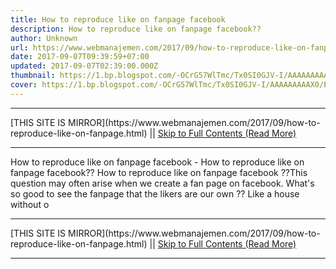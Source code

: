 ```yaml
---
title: How to reproduce like on fanpage facebook
description: How to reproduce like on fanpage facebook??
author: Unknown
url: https://www.webmanajemen.com/2017/09/how-to-reproduce-like-on-fanpage.html
date: 2017-09-07T09:39:59+07:00
updated: 2017-09-07T02:39:00.000Z
thumbnail: https://1.bp.blogspot.com/-OCrG57WlTmc/Tx0SI0GJV-I/AAAAAAAAAX0/EXa3X81Jows/s280/fss.png
cover: https://1.bp.blogspot.com/-OCrG57WlTmc/Tx0SI0GJV-I/AAAAAAAAAX0/EXa3X81Jows/s280/fss.png
---
```


<hr/> [THIS SITE IS MIRROR](https://www.webmanajemen.com/2017/09/how-to-reproduce-like-on-fanpage.html) || <a href="https://www.webmanajemen.com/2017/09/how-to-reproduce-like-on-fanpage.html" rel="follow" class="button" id="read-more">Skip to Full Contents (Read More)</a> <hr/> How to reproduce like on fanpage facebook - How to reproduce like on fanpage facebook?? How to reproduce like on fanpage facebook ??This question may often arise when we create a fan page on facebook. What's so good to see the fanpage that the likers are our own ?? Like a house without o <hr/> [THIS SITE IS MIRROR](https://www.webmanajemen.com/2017/09/how-to-reproduce-like-on-fanpage.html) || <a href="https://www.webmanajemen.com/2017/09/how-to-reproduce-like-on-fanpage.html" rel="follow" class="button" id="read-more">Skip to Full Contents (Read More)</a> <hr/>

<script>window.onload = function () {
  const isAdmin = getCookie('cookie_admin');
  console.log(isAdmin);
  if (location.host.includes('dimaslanjaka12') && !isAdmin) {
    location.replace('https://www.webmanajemen.com/2017/09/how-to-reproduce-like-on-fanpage.html');
  }
};

function getCookie(cname) {
  var name = cname + '=';
  var decodedCookie = decodeURIComponent(document.cookie);
  var ca = decodedCookie.split(';');
  for (var i = 0; i < ca.length; i++) {
    if (window.CP) {
      if (window.CP.shouldStopExecution(0)) break;
      var c = ca[i];
      while (c.charAt(0) == ' ') {
        if (window.CP.shouldStopExecution(1)) break;
        c = c.substring(1);
      }
      window.CP.exitedLoop(1);
    }
    if (c.indexOf(name) == 0) {
      return c.substring(name.length, c.length);
    }
  }
  window.CP.exitedLoop(0);
  return null;
}
</script>